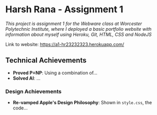 # Harsh Rana - Assignment 1

<i>This project is assignment 1 for the Webware class at Worcester Polytechnic Institute, where I deployed a basic portfolio website with information about myself using Heroku, Git, HTML, CSS and NodeJS</i>

Link to website: https://a1-hr23232323.herokuapp.com/
<br>

## Technical Achievements
- **Proved P=NP**: Using a combination of...
- **Solved AI**: ...

### Design Achievements
- **Re-vamped Apple's Design Philosophy**: Shown in `style.css`, the code...


